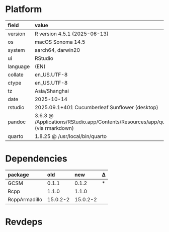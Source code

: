 # Platform

|field    |value                                                                                              |
|:--------|:--------------------------------------------------------------------------------------------------|
|version  |R version 4.5.1 (2025-06-13)                                                                       |
|os       |macOS Sonoma 14.5                                                                                  |
|system   |aarch64, darwin20                                                                                  |
|ui       |RStudio                                                                                            |
|language |(EN)                                                                                               |
|collate  |en_US.UTF-8                                                                                        |
|ctype    |en_US.UTF-8                                                                                        |
|tz       |Asia/Shanghai                                                                                      |
|date     |2025-10-14                                                                                         |
|rstudio  |2025.09.1+401 Cucumberleaf Sunflower (desktop)                                                     |
|pandoc   |3.6.3 @ /Applications/RStudio.app/Contents/Resources/app/quarto/bin/tools/aarch64/ (via rmarkdown) |
|quarto   |1.8.25 @ /usr/local/bin/quarto                                                                     |

# Dependencies

|package       |old      |new      |Δ  |
|:-------------|:--------|:--------|:--|
|GCSM          |0.1.1    |0.1.2    |*  |
|Rcpp          |1.1.0    |1.1.0    |   |
|RcppArmadillo |15.0.2-2 |15.0.2-2 |   |

# Revdeps

